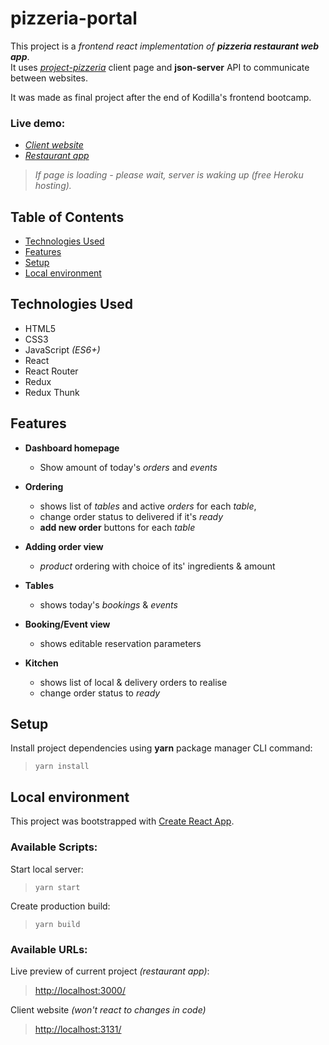 # pizzeria-portal

This project is a *frontend react implementation of **pizzeria restaurant web app***.  
It uses [_project-pizzeria_](https://github.com/Koser61/project-pizzeria.git) client page and **json-server** API to communicate between websites.
  

It was made as final project after the end of Kodilla's frontend bootcamp.
  

### Live demo:

- [_Client website_](https://tranquil-refuge-29819.herokuapp.com/)
- [_Restaurant app_](https://tranquil-refuge-29819.herokuapp.com/panel/)

>*If page is loading - please wait, server is waking up (free Heroku hosting).*
  

## Table of Contents

* [Technologies Used](#technologies-used)
* [Features](#features)
* [Setup](#setup)
* [Local environment](#local-environment)  
  

## Technologies Used

- HTML5
- CSS3
- JavaScript *(ES6+)*
- React
- React Router
- Redux
- Redux Thunk
  

## Features

-  **Dashboard homepage**
	- Show amount of today's *orders* and *events*

-  **Ordering**
	- shows list of *tables* and active *orders* for each *table*,
	- change order status to delivered if it's *ready*
	-  **add new order** buttons for each *table*

-  **Adding order view**
	-  *product* ordering with choice of its' ingredients & amount

-  **Tables**
	- shows today's *bookings* & *events*

-  **Booking/Event view**
	- shows editable reservation parameters

-  **Kitchen**
	- shows list of local & delivery orders to realise
	- change order status to *ready*
  

## Setup

Install project dependencies using **yarn** package manager CLI command:
>  `yarn install`
  

## Local environment

This project was bootstrapped with [Create React App](https://github.com/facebook/create-react-app).
  

### Available Scripts:

Start local server:
>  `yarn start`

Create production build:
>  `yarn build`
  

### Available URLs:

Live preview of current project *(restaurant app)*:
> [http://localhost:3000/](http://localhost:3000/)

Client website *(won't react to changes in code)*
> [http://localhost:3131/](http://localhost:3131/)